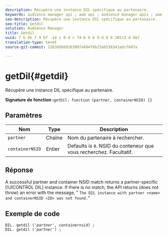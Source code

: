 ```yaml
---
description: Récupère une instance DIL spécifique au partenaire.
keywords: audience manager api ; aam api ; audience manager apis ; aam apis
seo-description: Récupère une instance DIL spécifique au partenaire.
seo-title: Getdil
solution: Audience Manager
title: Getdil
uuid: 7 b 95 f 9 bf -14 c 0-4 c 74-b 6 b 9-d 6 b 38513 d 487
translation-type: tm+mt
source-git-commit: 128368669163097e604f6b23ab538341adcf8d7a

---
```



# getDil{#getdil}

Récupère une instance DIL spécifique au partenaire.

**Signature de fonction :**`getDil: function (partner, containerNSID) {}`

<!-- r_dil_get_dil.xml -->

## Paramètres

| Nom | Type | Description |
|---|---|---|
| `partner` | Chaîne | Nom du partenaire à rechercher. |
| `containerNSID` | Entier | Defaults is `0`. NSID du conteneur que vous recherchez. Facultatif. |

## Réponse

A successful partner and container NSID match returns a partner-specific [!UICONTROL DIL] instance. If there is no match, the API returns (does not throw) an error with the message, &quot; `The DIL instance with partner <name> and containerNSID <ID> was not found.`&quot;

## Exemple de code

<pre class="java"><code>DIL. getdil ('<i>partner</i>', <i>containernsid</i>) ; 
DIL. getdil ('<i>partner</i>') ;</code>
</pre>
